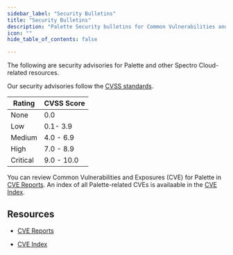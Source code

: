 ```yaml
---
sidebar_label: "Security Bulletins"
title: "Security Bulletins"
description: "Palette Security bulletins for Common Vulnerabilities and Exposures (CVEs)."
icon: ""
hide_table_of_contents: false

---
```



The following are security advisories for Palette and other Spectro Cloud-related resources.

Our security advisories follow the [CVSS standards](https://www.first.org/cvss/v3.1/specification-document#Qualitative-Severity-Rating-Scale).

| Rating   | CVSS Score |
|----------|------------|
| None     | 0.0        |
| Low      | 0.1- 3.9   |
| Medium   | 4.0 - 6.9  |
| High     | 7.0 - 8.9  |
| Critical | 9.0 - 10.0 |


You can review Common Vulnerabilities and Exposures (CVE) for Palette in [CVE Reports](/security/security-bulletins/cve-reports). An index of all Palette-related CVEs is availaable in the [CVE Index](/security/security-bulletins/index). 


## Resources


- [CVE Reports](/security/security-bulletins/cve-reports)


- [CVE Index](/security/security-bulletins/index)

<br />